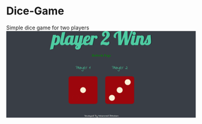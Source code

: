 # Dice-Game
Simple dice game for two players
![alt text](https://github.com/mohdahtesham/Dice-Game/blob/master/Screenshot-Result.png?raw=true)
